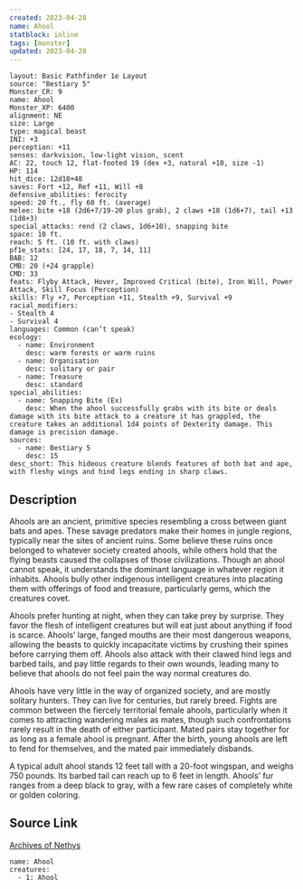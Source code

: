 ```yaml
---
created: 2023-04-28
name: Ahool
statblock: inline
tags: [monster]
updated: 2023-04-28
---
```

```statblock
layout: Basic Pathfinder 1e Layout
source: "Bestiary 5"
Monster_CR: 9
name: Ahool
Monster_XP: 6400
alignment: NE
size: Large
type: magical beast
INI: +3
perception: +11
senses: darkvision, low-light vision, scent
AC: 22, touch 12, flat-footed 19 (dex +3, natural +10, size -1)
HP: 114
hit_dice: 12d10+48
saves: Fort +12, Ref +11, Will +8
defensive_abilities: ferocity
speed: 20 ft., fly 60 ft. (average)
melee: bite +18 (2d6+7/19-20 plus grab), 2 claws +18 (1d6+7), tail +13 (1d8+3)
special_attacks: rend (2 claws, 1d6+10), snapping bite
space: 10 ft.
reach: 5 ft. (10 ft. with claws)
pf1e_stats: [24, 17, 18, 7, 14, 11]
BAB: 12
CMB: 20 (+24 grapple)
CMD: 33
feats: Flyby Attack, Hover, Improved Critical (bite), Iron Will, Power Attack, Skill Focus (Perception)
skills: Fly +7, Perception +11, Stealth +9, Survival +9
racial_modifiers:
- Stealth 4
- Survival 4
languages: Common (can’t speak)
ecology:
  - name: Environment
    desc: warm forests or warm ruins
  - name: Organisation
    desc: solitary or pair
  - name: Treasure
    desc: standard
special_abilities:
  - name: Snapping Bite (Ex)
    desc: When the ahool successfully grabs with its bite or deals damage with its bite attack to a creature it has grappled, the creature takes an additional 1d4 points of Dexterity damage. This damage is precision damage.
sources:
  - name: Bestiary 5
    desc: 15
desc_short: This hideous creature blends features of both bat and ape, with fleshy wings and hind legs ending in sharp claws.
```
## Description
Ahools are an ancient, primitive species resembling a cross between giant bats and apes. These savage predators make their homes in jungle regions, typically near the sites of ancient ruins. Some believe these ruins once belonged to whatever society created ahools, while others hold that the flying beasts caused the collapses of those civilizations. Though an ahool cannot speak, it understands the dominant language in whatever region it inhabits. Ahools bully other indigenous intelligent creatures into placating them with offerings of food and treasure, particularly gems, which the creatures covet.

Ahools prefer hunting at night, when they can take prey by surprise. They favor the flesh of intelligent creatures but will eat just about anything if food is scarce. Ahools’ large, fanged mouths are their most dangerous weapons, allowing the beasts to quickly incapacitate victims by crushing their spines before carrying them off. Ahools also attack with their clawed hind legs and barbed tails, and pay little regards to their own wounds, leading many to believe that ahools do not feel pain the way normal creatures do.

Ahools have very little in the way of organized society, and are mostly solitary hunters. They can live for centuries, but rarely breed. Fights are common between the fiercely territorial female ahools, particularly when it comes to attracting wandering males as mates, though such confrontations rarely result in the death of either participant. Mated pairs stay together for as long as a female ahool is pregnant. After the birth, young ahools are left to fend for themselves, and the mated pair immediately disbands.

A typical adult ahool stands 12 feet tall with a 20-foot wingspan, and weighs 750 pounds. Its barbed tail can reach up to 6 feet in length. Ahools’ fur ranges from a deep black to gray, with a few rare cases of completely white or golden coloring.
## Source Link
[Archives of Nethys](https://aonprd.com/MonsterDisplay.aspx?ItemName=Ahool)
```encounter-table
name: Ahool
creatures:
  - 1: Ahool
```
